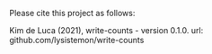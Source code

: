 Please cite this project as follows:

Kim de Luca (2021),  write-counts - version 0.1.0. url: github.com/lysistemon/write-counts
